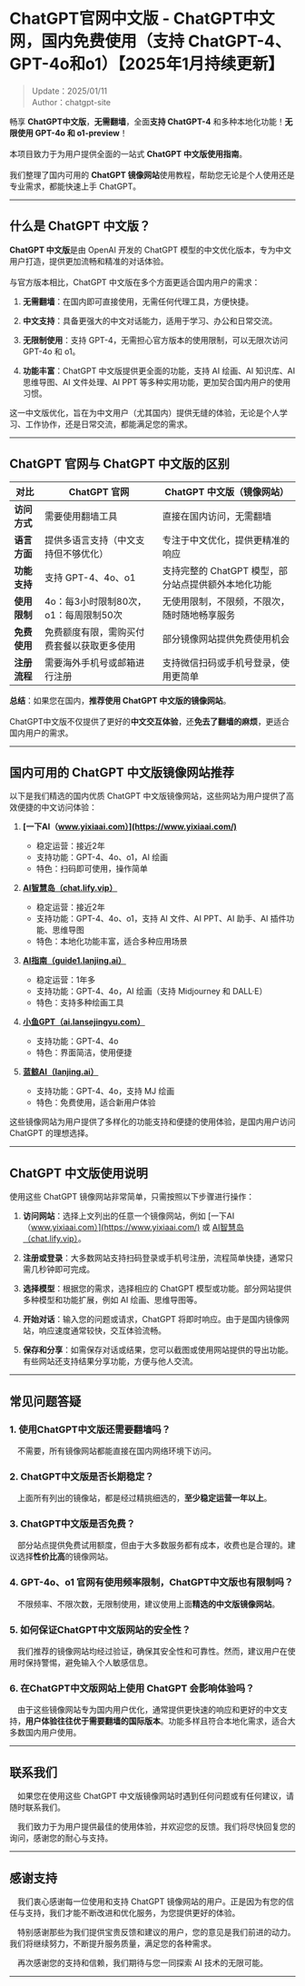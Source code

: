 # ChatGPT官网中文版 - ChatGPT中文网，国内免费使用（支持 ChatGPT-4、GPT-4o和o1）【2025年1月持续更新】

> Update：2025/01/11 <br />
> Author：chatgpt-site 

畅享 **ChatGPT中文版**，**无需翻墙**，全面**支持 ChatGPT-4** 和多种本地化功能！**无限使用 GPT-4o 和 o1-preview**！<br />
<br />
本项目致力于为用户提供全面的一站式 **ChatGPT 中文版使用指南**。<br />
<br />
我们整理了国内可用的 **ChatGPT 镜像网站**使用教程，帮助您无论是个人使用还是专业需求，都能快速上手 ChatGPT。

---

## 什么是 ChatGPT 中文版？

**ChatGPT 中文版**是由 OpenAI 开发的 ChatGPT 模型的中文优化版本，专为中文用户打造，提供更加流畅和精准的对话体验。<br />
<br />
与官方版本相比，ChatGPT 中文版在多个方面更适合国内用户的需求：
<br />
1. **无需翻墙**：在国内即可直接使用，无需任何代理工具，方便快捷。

2. **中文支持**：具备更强大的中文对话能力，适用于学习、办公和日常交流。

3. **无限制使用**：支持 GPT-4，无需担心官方版本的使用限制，可以无限次访问 GPT-4o 和 o1。

4. **功能丰富**：ChatGPT 中文版提供更全面的功能，支持 AI 绘画、AI 知识库、AI 思维导图、AI 文件处理、AI PPT 等多种实用功能，更加契合国内用户的使用习惯。

这一中文版优化，旨在为中文用户（尤其国内）提供无缝的体验，无论是个人学习、工作协作，还是日常交流，都能满足您的需求。

---

## ChatGPT 官网与 ChatGPT 中文版的区别

| 对比           | ChatGPT 官网                                       | ChatGPT 中文版（镜像网站）                 |
|----------------|---------------------------------------------------|------------------------------------------|
| **访问方式**   | 需要使用翻墙工具                                  | 直接在国内访问，无需翻墙                     |
| **语言方面**   | 提供多语言支持（中文支持但不够优化）              | 专注于中文优化，提供更精准的响应               |
| **功能支持**   | 支持 GPT-4、4o、o1                                 | 支持完整的 ChatGPT 模型，部分站点提供额外本地化功能   |
| **使用限制**   | 4o：每3小时限制80次，o1：每周限制50次             | 无使用限制，不限频，不限次，随时随地畅享服务             |
| **免费使用**   | 免费额度有限，需购买付费套餐以获取更多使用         | 部分镜像网站提供免费使用机会                   |
| **注册流程**   | 需要海外手机号或邮箱进行注册                      | 支持微信扫码或手机号登录，使用更简单           |


**总结**：如果您在国内，**推荐使用 ChatGPT 中文版的镜像网站**。 <br />
<br />
ChatGPT中文版不仅提供了更好的**中文交互体验**，还**免去了翻墙的麻烦**，更适合国内用户的需求。

---

## 国内可用的 ChatGPT 中文版镜像网站推荐

以下是我们精选的国内优质 ChatGPT 中文版镜像网站，这些网站为用户提供了高效便捷的中文访问体验：

1. **[一下AI（www.yixiaai.com）](https://www.yixiaai.com/)**  
   - 稳定运营：接近2年
   - 支持功能：GPT-4、4o、o1，AI 绘画
   - 特色：扫码即可使用，操作简单

2. **[AI智慧岛（chat.lify.vip）](https://chat.lify.vip/)**  
   - 稳定运营：接近2年
   - 支持功能：GPT-4、4o、o1，支持 AI 文件、AI PPT、AI 助手、AI 插件功能、思维导图
   - 特色：本地化功能丰富，适合多种应用场景

3. **[AI指南（guide1.lanjing.ai）](https://guide1.lanjing.ai/)**  
   - 稳定运营：1年多
   - 支持功能：GPT-4、4o，AI 绘画（支持 Midjourney 和 DALL·E）
   - 特色：支持多种绘画工具

4. **[小鱼GPT（ai.lansejingyu.com）](https://ai.lansejingyu.com/)**  
   - 支持功能：GPT-4、4o
   - 特色：界面简洁，使用便捷

5. **[蓝鲸AI（lanjing.ai）](https://lanjing.ai/)**  
   - 支持功能：GPT-4、4o，支持 MJ 绘画
   - 特色：免费使用，适合新用户体验

这些镜像网站为用户提供了多样化的功能支持和便捷的使用体验，是国内用户访问 ChatGPT 的理想选择。

---

## ChatGPT 中文版使用说明

使用这些 ChatGPT 镜像网站非常简单，只需按照以下步骤进行操作：

1. **访问网站**：选择上文列出的任意一个镜像网站，例如 [一下AI（www.yixiaai.com）](https://www.yixiaai.com/) 或 [AI智慧岛（chat.lify.vip）](https://chat.lify.vip/)。

2. **注册或登录**：大多数网站支持扫码登录或手机号注册，流程简单快捷，通常只需几秒钟即可完成。

3. **选择模型**：根据您的需求，选择相应的 ChatGPT 模型或功能。部分网站提供多种模型和功能扩展，例如 AI 绘画、思维导图等。

4. **开始对话**：输入您的问题或请求，ChatGPT 将即时响应。由于是国内镜像网站，响应速度通常较快，交互体验流畅。

5. **保存和分享**：如需保存对话或结果，您可以截图或使用网站提供的导出功能。有些网站还支持结果分享功能，方便与他人交流。

---

## 常见问题答疑

### 1. 使用ChatGPT中文版还需要翻墙吗？
&emsp;不需要，所有镜像网站都能直接在国内网络环境下访问。

### 2. ChatGPT中文版是否长期稳定？
&emsp;上面所有列出的镜像站，都是经过精挑细选的，**至少稳定运营一年以上**。

### 3. ChatGPT中文版是否免费？
&emsp;部分站点提供免费试用额度，但由于大多数服务都有成本，收费也是合理的。建议选择**性价比高**的镜像网站。

### 4. GPT-4o、o1 官网有使用频率限制，ChatGPT中文版也有限制吗？
&emsp;不限频率、不限次数，无限制使用，建议使用上面**精选的中文版镜像网站**。

### 5. 如何保证ChatGPT中文版网站的安全性？
&emsp;我们推荐的镜像网站均经过验证，确保其安全性和可靠性。然而，建议用户在使用时保持警惕，避免输入个人敏感信息。

### 6. 在ChatGPT中文版网站上使用 ChatGPT 会影响体验吗？
&emsp;由于这些镜像网站专为国内用户优化，通常提供更快速的响应和更好的中文支持，**用户体验往往优于需要翻墙的国际版本**。功能多样且符合本地化需求，适合大多数国内用户使用。

---

## 联系我们

&emsp;如果您在使用这些 ChatGPT 中文版镜像网站时遇到任何问题或有任何建议，请随时联系我们。

&emsp;我们致力于为用户提供最佳的使用体验，并欢迎您的反馈。我们将尽快回复您的询问，感谢您的耐心与支持。

---

## 感谢支持

&emsp;我们衷心感谢每一位使用和支持 ChatGPT 镜像网站的用户。正是因为有您的信任与支持，我们才能不断改进和优化服务，为您提供更好的体验。

&emsp;特别感谢那些为我们提供宝贵反馈和建议的用户，您的意见是我们前进的动力。我们将继续努力，不断提升服务质量，满足您的各种需求。

&emsp;再次感谢您的支持和信赖，我们期待与您一同探索 AI 技术的无限可能。

---
